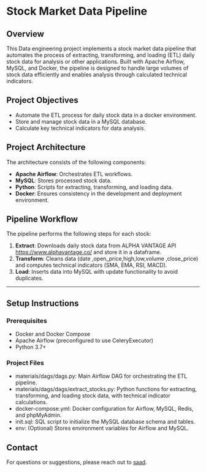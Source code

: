 # **Stock Market Data Pipeline**

## **Overview**
This Data engineering project implements a stock market data pipeline that automates the process of extracting, transforming, and loading (ETL) daily stock data for analysis or other applications. Built with Apache Airflow, MySQL, and Docker, the pipeline is designed to handle large volumes of stock data efficiently and enables analysis through calculated technical indicators.

## **Project Objectives**
- Automate the ETL process for daily stock data in a docker environment.
- Store and manage stock data in a MySQL database.
- Calculate key technical indicators for data analysis.


## **Project Architecture**
The architecture consists of the following components:
- **Apache Airflow**: Orchestrates ETL workflows.
- **MySQL**: Stores processed stock data.
- **Python**: Scripts for extracting, transforming, and loading data.
- **Docker**: Ensures consistency in the development and deployment environment.

## **Pipeline Workflow**
The pipeline performs the following steps for each stock:
1. **Extract**: Downloads daily stock data from ALPHA VANTAGE API https://www.alphavantage.co/ and store it in a dataframe.
2. **Transform**: Cleans data (date ,open_price,high,low,volume ,close_price) and computes technical indicators (SMA, EMA, RSI, MACD).
3. **Load**: Inserts data into MySQL with update functionality to avoid duplicates.

---

## **Setup Instructions**

### **Prerequisites**
- Docker and Docker Compose
- Apache Airflow (preconfigured to use CeleryExecutor)
- Python 3.7+

### **Project Files**
- materials/dags/dags.py: Main Airflow DAG for orchestrating the ETL pipeline.
- materials/dags/dags/extract_stocks.py: Python functions for extracting, transforming, and loading stock data, with technical   indicator calculations.
- docker-compose.yml: Docker configuration for Airflow, MySQL, Redis, and phpMyAdmin.
- init.sql: SQL script to initialize the MySQL database schema and tables.
- env: (Optional) Stores environment variables for Airflow and MySQL.

## **Contact**
For questions or suggestions, please reach out to [saad](mailto:fsaad1929@gmail.com).
